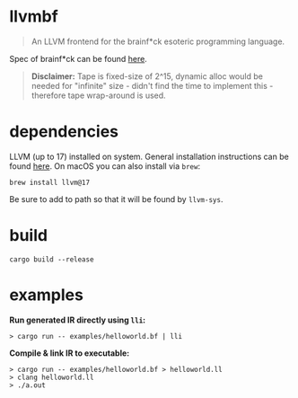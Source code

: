 # llvmbf
> An LLVM frontend for the brainf*ck esoteric programming language.

Spec of brainf*ck can be found [here](https://github.com/sunjay/brainfuck/blob/master/brainfuck.md).
> **Disclaimer:** Tape is fixed-size of 2^15, dynamic alloc would be needed for "infinite" size - didn't find the time to implement this - therefore tape wrap-around is used.

# dependencies
LLVM (up to 17) installed on system.
General installation instructions can be found [here](https://apt.llvm.org). On macOS you can also install via `brew`:
```
brew install llvm@17
```
Be sure to add to path so that it will be found by `llvm-sys`.

# build
```
cargo build --release
```

# examples
**Run generated IR directly using `lli`:**
```
> cargo run -- examples/helloworld.bf | lli
```
**Compile & link IR to executable:**
```
> cargo run -- examples/helloworld.bf > helloworld.ll
> clang helloworld.ll
> ./a.out
```